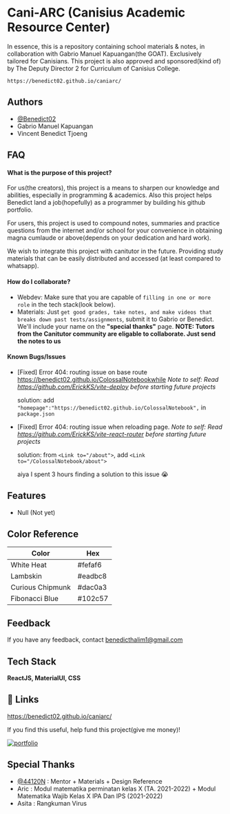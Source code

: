 # Cani-ARC (Canisius Academic Resource Center)

In essence, this is a repository containing school materials & notes, in collaboration with Gabrio Manuel Kapuangan(the GOAT). Exclusively tailored for Canisians. This project is also approved and sponsored(kind of) by The Deputy Director 2 for Curriculum of Canisius College.

`https://benedict02.github.io/caniarc/`

## Authors

- [@Benedict02](https://www.github.com/Benedict02)
- Gabrio Manuel Kapuangan
- Vincent Benedict Tjoeng

## FAQ

#### What is the purpose of this project?

For us(the creators), this project is a means to sharpen our knowledge and abilities, especially in programming & academics. Also this project helps Benedict land a job(hopefully) as a programmer by building his github portfolio.

For users, this project is used to compound notes, summaries and practice questions from the internet and/or school for your convenience in obtaining magna cumlaude or above(depends on your dedication and hard work).

We wish to integrate this project with canitutor in the future. Providing study materials that can be easily distributed and accessed (at least compared to whatsapp).

#### How do I collaborate?

- Webdev: Make sure that you are capable of `filling in one or more role` in the tech stack(look below).
- Materials: Just `get good grades, take notes, and make videos that breaks down past tests/assignments`, submit it to Gabrio or Benedict. We'll include your name on the **"special thanks"** page. **NOTE: Tutors from the Canitutor community are eligable to collaborate. Just send the notes to us**

#### Known Bugs/Issues

- [Fixed] Error 404: routing issue on base route https://benedict02.github.io/ColossalNotebookwhile
  _Note to self: Read https://github.com/ErickKS/vite-deploy before starting future projects_

  solution:
  add `"homepage":"https://benedict02.github.io/ColossalNotebook",` in `package.json`

- [Fixed] Error 404: routing issue when reloading page.
  _Note to self: Read https://github.com/ErickKS/vite-react-router before starting future projects_

  solution:
  from `<Link to="/about">`, add `<Link to="/ColossalNotebook/about">`

  aiya I spent 3 hours finding a solution to this issue 😭

## Features

- Null (Not yet)

## Color Reference

| Color            | Hex     |
| ---------------- | ------- |
| White Heat       | #fefaf6 |
| Lambskin         | #eadbc8 |
| Curious Chipmunk | #dac0a3 |
| Fibonacci Blue   | #102c57 |

## Feedback

If you have any feedback, contact benedicthalim1@gmail.com

## Tech Stack

**ReactJS, MaterialUI, CSS**

## 🔗 Links

https://benedict02.github.io/caniarc/

If you find this useful, help fund this project(give me money)!

[![portfolio](https://img.shields.io/static/v1?message=Ko-fi&logo=ko-fi&label=Buy%20me%20a&color=F16061&logoColor=normal&labelColor=FFCC99&style=for-the-badge)](https://ko-fi.com/benedict02)

## Special Thanks

- [@44120N](https://www.github.com/44120N) : Mentor + Materials + Design Reference
- Aric : Modul matematika perminatan kelas X (TA. 2021-2022) + Modul Matematika Wajib Kelas X IPA Dan IPS (2021-2022)
- Asita : Rangkuman Virus

